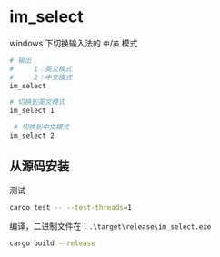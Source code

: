 # im_select

windows 下切换输入法的 `中`/`英` 模式

```bash
# 输出 
#     1：英文模式
#     2：中文模式
im_select

# 切换到英文模式
im_select 1

 # 切换到中文模式
im_select 2
```

## 从源码安装

测试

```bash
cargo test -- --test-threads=1
```

编译，二进制文件在：`.\target\release\im_select.exe`

```bash
cargo build --release
```
